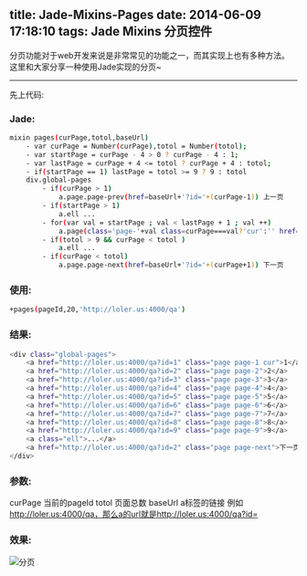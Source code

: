 title: Jade-Mixins-Pages
date: 2014-06-09 17:18:10
tags: Jade Mixins 分页控件
---
分页功能对于web开发来说是非常常见的功能之一，而其实现上也有多种方法。
这里和大家分享一种使用Jade实现的分页~

---
先上代码:

### Jade:

``` bash
mixin pages(curPage,totol,baseUrl)
	- var curPage = Number(curPage),totol = Number(totol);
	- var startPage = curPage - 4 > 0 ? curPage - 4 : 1;
	- var lastPage = curPage + 4 <= totol ? curPage + 4 : totol;
	- if(startPage == 1) lastPage = totol >= 9 ? 9 : totol
	div.global-pages
		- if(curPage > 1)
			a.page.page-prev(href=baseUrl+'?id='+(curPage-1)) 上一页
		- if(startPage > 1)
			a.ell ...
		- for(var val = startPage ; val < lastPage + 1 ; val ++)
			a.page(class='page-'+val class=curPage===val?'cur':'' href=baseUrl+'?id='+val) #{val}
		- if(totol > 9 && curPage < totol )
			a.ell ...
		- if(curPage < totol)
			a.page.page-next(href=baseUrl+'?id='+(curPage+1)) 下一页
```

### 使用:
``` bash
+pages(pageId,20,'http://loler.us:4000/qa')
```
### 结果:
```bash
<div class="global-pages">
	<a href="http://loler.us:4000/qa?id=1" class="page page-1 cur">1</a>
	<a href="http://loler.us:4000/qa?id=2" class="page page-2">2</a>
	<a href="http://loler.us:4000/qa?id=3" class="page page-3">3</a>
	<a href="http://loler.us:4000/qa?id=4" class="page page-4">4</a>
	<a href="http://loler.us:4000/qa?id=5" class="page page-5">5</a>
	<a href="http://loler.us:4000/qa?id=6" class="page page-6">6</a>
	<a href="http://loler.us:4000/qa?id=7" class="page page-7">7</a>
	<a href="http://loler.us:4000/qa?id=8" class="page page-8">8</a>
	<a href="http://loler.us:4000/qa?id=9" class="page page-9">9</a>
	<a class="ell">...</a>
	<a href="http://loler.us:4000/qa?id=2" class="page page-next">下一页</a>
</div>
```
### 参数:
curPage  当前的pageId
totol    页面总数
baseUrl  a标签的链接 例如 http://loler.us:4000/qa，那么a的url就是http://loler.us:4000/qa?id=

### 效果:
<img src="/img/mixin-pages.png" alt="分页">

